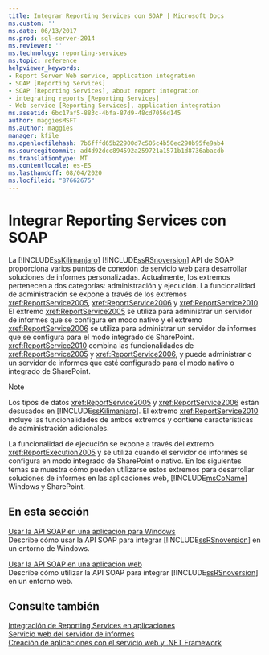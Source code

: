 ```yaml
---
title: Integrar Reporting Services con SOAP | Microsoft Docs
ms.custom: ''
ms.date: 06/13/2017
ms.prod: sql-server-2014
ms.reviewer: ''
ms.technology: reporting-services
ms.topic: reference
helpviewer_keywords:
- Report Server Web service, application integration
- SOAP [Reporting Services]
- SOAP [Reporting Services], about report integration
- integrating reports [Reporting Services]
- Web service [Reporting Services], application integration
ms.assetid: 6bc17af5-883c-4bfa-87d9-48cd7056d145
author: maggiesMSFT
ms.author: maggies
manager: kfile
ms.openlocfilehash: 7b6fffd65b22900d7c505c4b50ec290b95fe9ab4
ms.sourcegitcommit: ad4d92dce894592a259721a1571b1d8736abacdb
ms.translationtype: MT
ms.contentlocale: es-ES
ms.lasthandoff: 08/04/2020
ms.locfileid: "87662675"
---
```

# <a name="integrating-reporting-services-using-soap"></a>Integrar Reporting Services con SOAP
  La [!INCLUDE[ssKilimanjaro](../../includes/sskilimanjaro-md.md)] [!INCLUDE[ssRSnoversion](../../includes/ssrsnoversion-md.md)] API de SOAP proporciona varios puntos de conexión de servicio web para desarrollar soluciones de informes personalizadas. Actualmente, los extremos pertenecen a dos categorías: administración y ejecución. La funcionalidad de administración se expone a través de los extremos <xref:ReportService2005>, <xref:ReportService2006> y <xref:ReportService2010>. El extremo <xref:ReportService2005> se utiliza para administrar un servidor de informes que se configura en modo nativo y el extremo <xref:ReportService2006> se utiliza para administrar un servidor de informes que se configura para el modo integrado de SharePoint. <xref:ReportService2010> combina las funcionalidades de <xref:ReportService2005> y <xref:ReportService2006>, y puede administrar o un servidor de informes que esté configurado para el modo nativo o integrado de SharePoint.  
  
> [!NOTE]  
>  Los tipos de datos <xref:ReportService2005> y <xref:ReportService2006> están desusados en [!INCLUDE[ssKilimanjaro](../../includes/sskilimanjaro-md.md)]. El extremo <xref:ReportService2010> incluye las funcionalidades de ambos extremos y contiene características de administración adicionales.  
  
 La funcionalidad de ejecución se expone a través del extremo <xref:ReportExecution2005> y se utiliza cuando el servidor de informes se configura en modo integrado de SharePoint o nativo. En los siguientes temas se muestra cómo pueden utilizarse estos extremos para desarrollar soluciones de informes en las aplicaciones web, [!INCLUDE[msCoName](../../includes/msconame-md.md)] Windows y SharePoint.  
  
## <a name="in-this-section"></a>En esta sección  
 [Usar la API SOAP en una aplicación para Windows](integrating-reporting-services-using-soap-windows-application.md)  
 Describe cómo usar la API SOAP para integrar [!INCLUDE[ssRSnoversion](../../includes/ssrsnoversion-md.md)] en un entorno de Windows.  
  
 [Usar la API SOAP en una aplicación web](integrating-reporting-services-using-soap-web-application.md)  
 Describe cómo utilizar la API SOAP para integrar [!INCLUDE[ssRSnoversion](../../includes/ssrsnoversion-md.md)] en un entorno web.  
  
## <a name="see-also"></a>Consulte también  
 [Integración de Reporting Services en aplicaciones](../application-integration/integrating-reporting-services-into-applications.md)   
 [Servicio web del servidor de informes](../report-server-web-service/report-server-web-service.md)   
 [Creación de aplicaciones con el servicio web y .NET Framework](../report-server-web-service/net-framework/building-applications-using-the-web-service-and-the-net-framework.md)  
  
  
